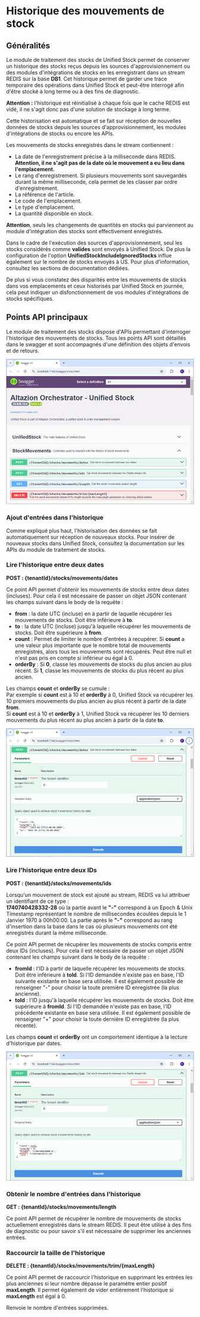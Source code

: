 # Historique des mouvements de stock

## Généralités

Le module de traitement des stocks de Unified Stock permet de conserver un historique des stocks reçus depuis les sources d'approvisionnement ou des modules d'intégrations de stocks en les enregistrant dans un stream REDIS sur la base __DB1__. Cet historique permet de garder une trace temporaire des opérations dans Unified Stock et peut-être interrogé afin d'être stocké à long terme ou à des fins de diagnostic.

__Attention :__ l'historique est réinitialisé à chaque fois que le cache REDIS est vidé, il ne s'agit donc pas d'une solution de stockage à long terme.

Cette historisation est automatique et se fait sur réception de nouvelles données de stocks depuis les sources d'approvisionnement, les modules d'intégrations de stocks ou encore les APIs.

Les mouvements de stocks enregistrés dans le stream contiennent :
- La date de l'enregistrement précise à la milliseconde dans REDIS. __Attention, il ne s'agit pas de la date où le mouvement a eu lieu dans l'emplacement.__
- Le rang d'enregistrement. Si plusieurs mouvements sont sauvegardés durant la même milliseconde, cela permet de les classer par ordre d'enregistrement.
- La référence de l'article.
- Le code de l'emplacement.
- Le type d'emplacement.
- La quantité disponible en stock.

__Attention__, seuls les changements de quantités en stocks qui parviennent au module d'intégration des stocks sont effectivement enregistrés.

Dans le cadre de l'exécution des sources d'approvisionnement, seul les stocks considérés comme __valides__ sont envoyés à Unified Stock. De plus la configuration de l'option __UnifiedStockIncludeIgnoredStocks__ influe également sur le nombre de stocks envoyés à US. Pour plus d'information, consultez les sections de documentation dédiées.

De plus si vous constatez des disparités entre les mouvements de stocks dans vos emplacements et ceux historisés par Unified Stock en journée, cela peut indiquer un disfonctionnement de vos modules d'intégrations de stocks spécifiques.

## Points API principaux

Le module de traitement des stocks dispose d'APIs permettant d'interroger l'historique des mouvements de stocks.
Tous les points API sont détaillés dans le swagger et sont accompagnés d'une définition des objets d'envois et de retours.

![Interface SwaggerUi StockMovements](img/SwaggerUIStockMovements.png)

### Ajout d'entrées dans l'historique

Comme expliqué plus haut, l'historisation des données se fait automatiquement sur réception de nouveaux stocks. Pour insérer de nouveaux stocks dans Unified Stock, consultez la documentation sur les APIs du module de traitement de stocks.

### Lire l'historique entre deux dates

__POST : {tenantId}/stocks/movements/dates__

Ce point API permet d'obtenir les mouvements de stocks entre deux dates (incluses). Pour cela il est nécessaire de passer un objet JSON contenant les champs suivant dans le body de la requête :
- __from__ : la date UTC (incluse) en à partir de laquelle récupérer les mouvements de stocks. Doit être inférieure à __to__.
- __to__ : la date UTC (incluse) jusqu'à laquelle récupérer les mouvements de stocks. Doit être supérieure à __from__.
- __count__ : Permet de limiter le nombre d'entrées à recupérer. Si __count__ a une valeur plus importante que le nombre total de mouvements enregistrés, alors tous les mouvements sont récupérés. Peut être null et n'est pas pris en compte si inférieur ou égal à 0. 
- __orderBy__ : Si __0__, classe les mouvements de stocks du plus ancien au plus récent. Si __1__, classe les mouvements de stocks du plus récent au plus ancien. 

Les champs __count__ et __orderBy__ se cumule :\
Par exemple si __count__ est à 10 et __orderBy__ à 0, Unified Stock va récupérer les 10 premiers mouvements du plus ancien au plus récent à partir de la date __from__.\
Si __count__ est à 10 et __orderBy__ à 1, Unified Stock va récupérer les 10 derniers mouvements du plus récent au plus ancien à partir de la date __to__.

![SwaggerUi historique entre deux dates](img/GetStockMovementsDates.png)

### Lire l'historique entre deux IDs

__POST : {tenantId}/stocks/movements/ids__

Lorsqu'un mouvement de stock est ajouté au stream, REDIS va lui attribuer un identifiant de ce type :\
__1740740428332-28__ où la partie avant le __"-"__ correspond à un Epoch & Unix Timestamp représentant le nombre de millisecondes écoulées depuis le 1 Janvier 1970 à 00h00:00. La partie après le __"-"__ correspond au rang d'insertion dans la base dans le cas où plusieurs mouvements ont été enregistrés durant la même milliseconde.

Ce point API permet de récupérer les mouvements de stocks compris entre deux IDs (incluses). Pour cela il est nécessaire de passer un objet JSON contenant les champs suivant dans le body de la requête :
- __fromId__ : l'ID à partir de laquelle récupérer les mouvements de stocks. Doit être inférieure à __toId__. Si l'ID demandée n'existe pas en base, l'ID suivante existante en base sera utilisée. Il est également possible de renseigner "-" pour choisir la toute première ID enregistrée (la plus ancienne).
- __toId__ : l'ID jusqu'à laquelle récupérer les mouvements de stocks. Doit être supérieure à __fromId__. Si l'ID demandée n'existe pas en base, l'ID précédente existante en base sera utilisée. Il est également possible de renseigner "+" pour choisir la toute dernière ID enregistrée (la plus récente).

Les champs __count__ et __orderBy__ ont un comportement identique à la lecture d'historique par dates.

![SwaggerUi historique entre deux IDs](img/GetStockMovementsIds.png)

### Obtenir le nombre d'entrées dans l'historique

__GET : {tenantId}/stocks/movements/length__

Ce point API permet de récupérer le nombre de mouvements de stocks actuellement enregistrés dans le stream REDIS. Il peut être utilisé à des fins de diagnostic ou pour savoir s'il est nécessaire de supprimer les anciennes entrées.

### Raccourcir la taille de l'historique

__DELETE : {tenantId}/stocks/movements/trim/{maxLength}__

Ce point API permet de raccourcir l'historique en supprimant les entrées les plus anciennes si leur nombre dépasse le paramètre entier positif __maxLength__. Il permet également de vider entièrement l'historique si __maxLength__ est égal à 0.

Renvoie le nombre d'entrées supprimées.
